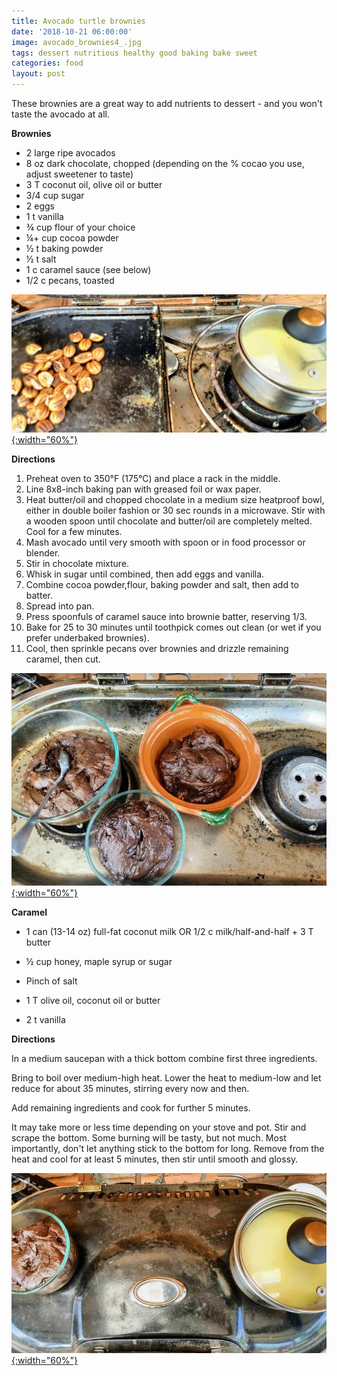 ```yaml
---
title: Avocado turtle brownies
date: '2018-10-21 06:00:00'
image: avocado_brownies4_.jpg
tags: dessert nutritious healthy good baking bake sweet
categories: food
layout: post
---
```


These brownies are a great way to add nutrients to dessert - and you won't taste the avocado at all.

**Brownies**

* 2 large ripe avocados
* 8 oz dark chocolate, chopped (depending on the % cocao you use, adjust sweetener to taste)
* 3 T coconut oil, olive oil or butter
* 3/4 cup sugar
* 2 eggs
* 1 t vanilla
* ¾ cup flour of your choice
* ¼+ cup cocoa powder
* ½ t baking powder
* ½ t salt
* 1 c caramel sauce (see below)
* 1/2 c pecans, toasted

[![](/images/avocado_brownies3_.jpg){:width="60%"}](/images/avocado_brownies3.jpg)

**Directions**

1. Preheat oven to 350°F (175°C) and place a rack in the middle.
2. Line 8x8-inch baking pan with greased foil or wax paper. 
3. Heat butter/oil and chopped chocolate in a medium size heatproof bowl, either in double boiler fashion or 30 sec rounds in a microwave. Stir with a wooden spoon until chocolate and butter/oil are completely melted. Cool for a few minutes.
4. Mash avocado until very smooth with spoon or in food processor or blender.
5. Stir in chocolate mixture.
6. Whisk in sugar until combined, then add eggs and vanilla.
7. Combine cocoa powder,flour, baking powder and salt, then add to batter.
8. Spread into pan.
9. Press spoonfuls of caramel sauce into brownie batter, reserving 1/3.
10. Bake for 25 to 30 minutes until toothpick comes out clean (or wet if you prefer underbaked brownies).
11. Cool, then sprinkle pecans over brownies and drizzle remaining caramel, then cut.

[![](/images/avocado_brownies_.jpg){:width="60%"}](/images/avocado_brownies.jpg)

**Caramel**

* 1 can (13-14 oz) full-fat coconut milk OR 1/2 c milk/half-and-half + 3 T butter
* ½ cup honey, maple syrup or sugar
* Pinch of salt

* 1 T olive oil, coconut oil or butter
* 2 t vanilla

**Directions**

In a medium saucepan with a thick bottom combine first three ingredients.

Bring to boil over medium-high heat. Lower the heat to medium-low and let reduce for about 35 minutes, stirring every now and then.

Add remaining ingredients and cook for further 5 minutes.

It may take more or less time depending on your stove and pot. Stir and scrape the bottom. Some burning will be tasty, but not much. Most importantly, don't let anything stick to the bottom for long.
Remove from the heat and cool for at least 5 minutes, then stir until smooth and glossy.

[![](/images/avocado_brownies2_.jpg){:width="60%"}](/images/avocado_brownies2.jpg)